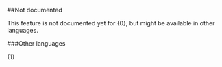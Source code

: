 ##Not documented

This feature is not documented yet for {0}, but might be available in other languages.

###Other languages

{1}